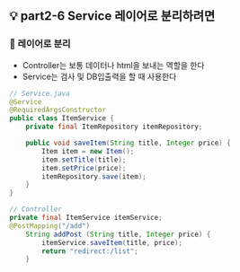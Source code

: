 ## 💡 part2-6 Service 레이어로 분리하려면

### 🔹 레이어로 분리

- Controller는 보통 데이터나 html을 보내는 역할을 한다
- Service는 검사 및 DB입출력을 할 때 사용한다

```java
// Service.java
@Service
@RequiredArgsConstructor
public class ItemService {
    private final ItemRepository itemRepository;

    public void saveItem(String title, Integer price) {
        Item item = new Item();
        item.setTitle(title);
        item.setPrice(price);
        itemRepository.save(item);
    }
}

// Controller
private final ItemService itemService;
@PostMapping("/add")
    String addPost (String title, Integer price) {
        itemService.saveItem(title, price);
        return "redirect:/list";
    }
```
